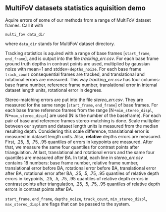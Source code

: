 ## MultiFoV datasets statistics aquisition demo

Aquire errors of some of our methods from a range of MultiFoV dataset frames. 
Call it with
```
multi_fov data_dir
```
where `data_dir` stands for MultiFoV dataset directory.

Tracking statistics is aquired with a range of base frames [`start_frame`, `end_frame`], and is output into the file _tracking_err.csv_. For each base frame ground truth depths in contrast points are used, multiplied by gaussian noize with mean=1 and stddev=`depths_noize`. For each base frame `track_count` consequential frames are tracked, and translational and rotational errors are measured. This way _tracking_err.csv_ has four columns: base frame number, reference frame number, translational error in internal dataset length units, rotational error in degrees.

Stereo-matching errors are put into the file _stereo_err.csv_. They are measured for the same range [`start_frame`, `end_frame`] of base frames. For each base frame reference frames from the range [N+`min_stereo_displ`, N+`max_stereo_displ`] are used (N is the number of the baseframe). For each pair of base and reference frames stereo-matching is done. Scale multiplier between our system and dataset length units is measured from the median resulting depth. Considering this scale difference, translational error is measured in dataset length units. Also, **relative** depths errors are measured. First, .25, .5, .75, .95 quantiles of errors in keypoints are measured. After that, we measure the same four quantiles for contrast points after triangulation. At last, translational and rotational errors and the same four quantiles are measured after BA. In total, each line in _stereo_err.csv_ contains 18 numbers: base frame number, relative frame number, translational error before BA, rotational error before BA, translational error after BA, rotational error after BA, .25, .5, .75, .95 quantiles of relative depth errors in keypoints, .25, .5, .75, .95 quantiles of relative depth errors in contrast points after triangulation, .25, .5, .75, .95 quantiles of relative depth errors in contrast points after BA.

`start_frame`, `end_frame`, `depths_noize`, `track_count`, `min_stereo_displ`, `max_stereo_displ` are flags that can be passed to the system.
